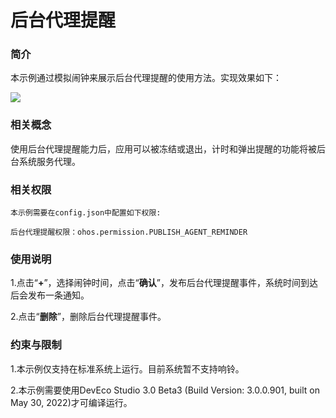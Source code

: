 # 后台代理提醒

### 简介

本示例通过模拟闹钟来展示后台代理提醒的使用方法。实现效果如下：

![](./screenshots/device/alarmClock.png)

### 相关概念

使用后台代理提醒能力后，应用可以被冻结或退出，计时和弹出提醒的功能将被后台系统服务代理。

### 相关权限

```
本示例需要在config.json中配置如下权限:

后台代理提醒权限：ohos.permission.PUBLISH_AGENT_REMINDER
```

### 使用说明

1.点击“**+**”，选择闹钟时间，点击“**确认**”，发布后台代理提醒事件，系统时间到达后会发布一条通知。

2.点击“**删除**”，删除后台代理提醒事件。

### 约束与限制

1.本示例仅支持在标准系统上运行。目前系统暂不支持响铃。

2.本示例需要使用DevEco Studio 3.0 Beta3 (Build Version: 3.0.0.901, built on May 30, 2022)才可编译运行。